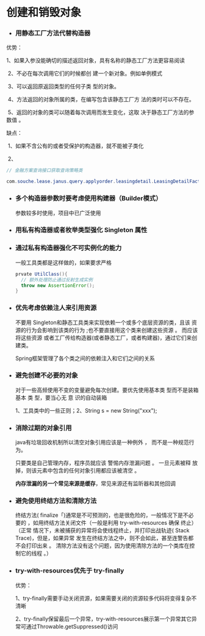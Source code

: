 # 创建和销毁对象

- ### 用静态工厂方法代替构造器

优势：

​	1、如果入参没能确切的描述返回对象，具有名称的静态工厂方法更容易阅读

​	2、不必在每次调用它们的时候都创 建一个新对象。例如单例模式

​	3、可以返回原返回类型的任何子类 型的对象。

​	4、方法返回的对象所属的类，在编写包含该静态工厂方 法的类时可以不存在。

​	5、返回的对象的类可以随着每次调用而发生变化，这取 决于静态工厂方法的参数值 。

缺点：

​	1、如果不含公有的或者受保护的构造器，就不能被子类化

​	2、

```java
// 金融方案查询接口获取查询策略类

com.souche.lease.janus.query.applyorder.leasingdetail.LeasingDetailFactory#getAssembleQuery
```



- ### 多个构造器参数时要考虑使用构建器（Builder模式）

  参数较多时使用，项目中已广泛使用

- ### 用私有构造器或者枚举类型强化 Singleton 属性

- ### 通过私有构造器强化不可实例化的能力

  一般工具类都是这样做的，如果要求严格

  ```java
  prvate UtilClass(){
    // 额外处理防止通过反射生成实例
    throw new AssertionError();
  }
  ```

- ### 优先考虑依赖注人来引用资源

  不要用 Singleton和静态工具类来实现依赖一个或多个底层资源的类，且该 资源的行为会影响到该类的行为 ;也不要直接用这个类来创建这些资源 。 而应该将这些资源 或者工厂传给构造器(或者静态工厂，或者构建器)，通过它们来创建类。

  Spring框架管理了各个类之间的依赖注入和它们之间的关系

- ### 避免创建不必要的对象

  对于一些高频使用不变的变量避免每次创建。要优先使用基本类 型而不是装箱基本 类 型，要当心无 意 识的自动装箱 

  1、工具类中的一些正则；2、String s = new String("xxx");

- ### 消除过期的对象引用

  java有垃圾回收机制所以清空对象引用应该是一种例外 ， 而不是一种规范行为。

  只要类是自己管理内存，程序员就应该 警惕内存泄漏问题 。 一旦元素被释 放掉，则该元素中包含的任何对象引用都应该被清空 。

  **内存泄漏的另一个常见来源是缓存**，常见来源还有监昕器和其他回调

- ### 避免使用终结方法和清除方法

  终结方法( finalize「)通常是不可预测的，也是很危险的，一般情况下是不必要的 ，如用终结方法关闭文件（一般是利用 try-with-resources 确保 终止）（正常 情况下，未被捕获的异常将会使线程终止，并打印出战轨迹( Stack Trace)，但是，如果异常 发生在终结方法之中，则不会如此，甚至连警告都不会打印出来 。 清除方法没有这个问题，因为使用清除方法的一个类库在控制它的线程 。）

- ### try-with-resources优先于 try-finally

  优势：

  1、try-finally需要手动关闭资源，如果需要关闭的资源较多代码将变得复杂不清晰

  2、try-finally保留最后一个异常，try-with-resources展示第一个异常其它异常可通过Throwable.getSuppressed()访问